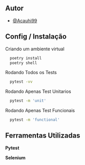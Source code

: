 
## Autor

- [@Acauhi99](https://github.com/Acauhi99)


## Config / Instalação

Criando um ambiente virtual

```bash
  poetry install
  poetry shell
```

Rodando Todos os Tests

```bash
  pytest -vv
```

Rodando Apenas Test Unitarios

```bash
  pytest -m 'unit'
```

Rodando Apenas Test Funcionais

```bash
  pytest -m 'functional'
```
## Ferramentas Utilizadas

**Pytest** 

**Selenium** 

